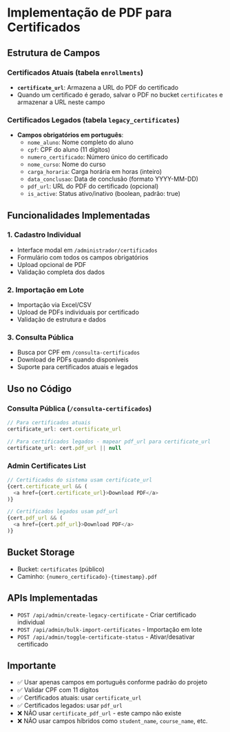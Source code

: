 # Implementação de PDF para Certificados

## Estrutura de Campos

### Certificados Atuais (tabela `enrollments`)
- **`certificate_url`**: Armazena a URL do PDF do certificado
- Quando um certificado é gerado, salvar o PDF no bucket `certificates` e armazenar a URL neste campo

### Certificados Legados (tabela `legacy_certificates`) 
- **Campos obrigatórios em português**:
  - `nome_aluno`: Nome completo do aluno
  - `cpf`: CPF do aluno (11 dígitos)
  - `numero_certificado`: Número único do certificado
  - `nome_curso`: Nome do curso
  - `carga_horaria`: Carga horária em horas (inteiro)
  - `data_conclusao`: Data de conclusão (formato YYYY-MM-DD)
  - `pdf_url`: URL do PDF do certificado (opcional)
  - `is_active`: Status ativo/inativo (boolean, padrão: true)

## Funcionalidades Implementadas

### 1. Cadastro Individual
- Interface modal em `/administrador/certificados`
- Formulário com todos os campos obrigatórios
- Upload opcional de PDF
- Validação completa dos dados

### 2. Importação em Lote
- Importação via Excel/CSV
- Upload de PDFs individuais por certificado
- Validação de estrutura e dados

### 3. Consulta Pública
- Busca por CPF em `/consulta-certificados`
- Download de PDFs quando disponíveis
- Suporte para certificados atuais e legados

## Uso no Código

### Consulta Pública (`/consulta-certificados`)
```javascript
// Para certificados atuais
certificate_url: cert.certificate_url

// Para certificados legados - mapear pdf_url para certificate_url
certificate_url: cert.pdf_url || null
```

### Admin Certificates List
```javascript
// Certificados do sistema usam certificate_url
{cert.certificate_url && (
  <a href={cert.certificate_url}>Download PDF</a>
)}

// Certificados legados usam pdf_url
{cert.pdf_url && (
  <a href={cert.pdf_url}>Download PDF</a>
)}
```

## Bucket Storage
- Bucket: `certificates` (público)
- Caminho: `{numero_certificado}-{timestamp}.pdf`

## APIs Implementadas
- `POST /api/admin/create-legacy-certificate` - Criar certificado individual
- `POST /api/admin/bulk-import-certificates` - Importação em lote
- `POST /api/admin/toggle-certificate-status` - Ativar/desativar certificado

## Importante
- ✅ Usar apenas campos em português conforme padrão do projeto
- ✅ Validar CPF com 11 dígitos
- ✅ Certificados atuais: usar `certificate_url`
- ✅ Certificados legados: usar `pdf_url`
- ❌ NÃO usar `certificate_pdf_url` - este campo não existe
- ❌ NÃO usar campos híbridos como `student_name`, `course_name`, etc.